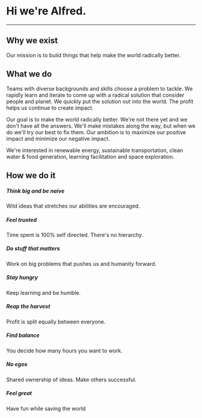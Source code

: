 # Hi we're Alfred.

---

## Why we exist 
Our mission is to build things that help make the world radically better.  


## What we do
Teams with diverse backgrounds and skills choose a problem to tackle. We rapidly learn and iterate to come up with a radical solution that consider people and planet. We quickly put the solution out into the world. The profit helps us continue to create impact.

Our goal is to make the world radically better. We're not there yet and we don't have all the answers. We'll make mistakes along the way, but when we do we'll try our best to fix them. Our ambition is to maximize our positive impact and minimize our negative impact. 

We're interested in renewable energy, sustainable transportation, clean water & food generation, learning facilitation and space exploration. 



## How we do it

##### Think big and be naive
Wild ideas that stretches our abilities are encouraged.

##### Feel trusted
Time spent is 100% self directed. There's no hierarchy.

##### Do stuff that matters
Work on big problems that pushes us and humanity forward.

##### Stay hungry
Keep learning and be humble.

##### Reap the harvest
Profit is split equally between everyone.

##### Find balance
You decide how many hours you want to work.

##### No egos  
Shared ownership of ideas. Make others successful.

##### Feel great 
Have fun while saving the world

